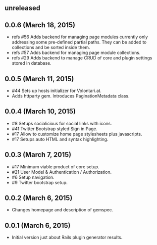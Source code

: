 ## unreleased ##

## 0.0.6 (March 18, 2015) ##

*   refs #56 Adds backend for managing page modules currently only addressing some pre-defined partial paths. They can be added to collections and be sorted inside them.
*   refs #57 Adds backend for managing page module collections.
*   refs #29 Adds backend to manage CRUD of core and plugin settings stored in database.

## 0.0.5 (March 11, 2015) ##

*   #44 Sets up hosts initializer for Volontari.at.
*   Adds httparty gem. Introduces PaginationMetadata class.

## 0.0.4 (March 10, 2015) ##

*   #8 Setups socialicious for social links with icons.
*   #41 Twitter Bootstrap styled Sign in Page. 
*   #17 Allow to customize home page stylesheets plus javascripts.
*   #17 Setups auto HTML and syntax highlighting.

## 0.0.3 (March 7, 2015) ##

*   #17 Minimum viable product of core setup.
*   #21 User Model & Authentication / Authorization.
*   #6 Setup navigation.
*   #9 Twitter bootstrap setup.

## 0.0.2 (March 6, 2015) ##

*   Changes homepage and description of gemspec.

## 0.0.1 (March 6, 2015) ##

*   Initial version just about Rails plugin generator results.